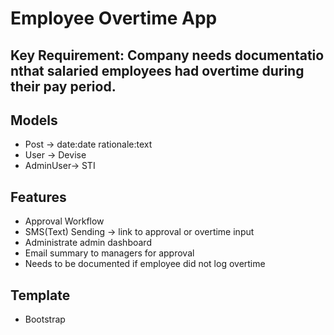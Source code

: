 # Employee Overtime App

## Key Requirement: Company needs documentatio nthat salaried employees had overtime during their pay period.

## Models
- Post -> date:date rationale:text
- User -> Devise
- AdminUser-> STI

## Features
- Approval Workflow
- SMS(Text) Sending -> link to approval or overtime input
- Administrate admin dashboard
- Email summary to managers for approval
- Needs to be documented if employee did not log overtime

## Template
- Bootstrap
